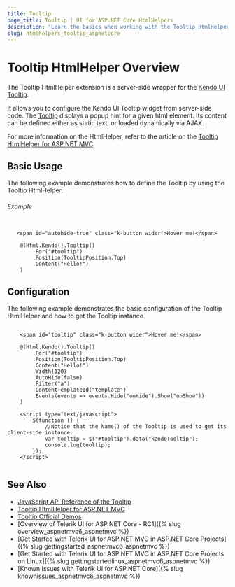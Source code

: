 ```yaml
---
title: Tooltip
page_title: Tooltip | UI for ASP.NET Core HtmlHelpers
description: "Learn the basics when working with the Tooltip HtmlHelper for ASP.NET Core (MVC 6 or ASP.NET Core MVC)."
slug: htmlhelpers_tooltip_aspnetcore
---
```


# Tooltip HtmlHelper Overview

The Tooltip HtmlHelper extension is a server-side wrapper for the [Kendo UI Tooltip](http://demos.telerik.com/kendo-ui/tooltip/index).

It allows you to configure the Kendo UI Tooltip widget from server-side code. The [Tooltip](http://docs.telerik.com/kendo-ui/controls/layout/tooltip/overview) displays a popup hint for a given html element. Its content can be defined either as static text, or loaded dynamically via AJAX.

For more information on the HtmlHelper, refer to the article on the [Tooltip HtmlHelper for ASP.NET MVC](http://docs.telerik.com/aspnet-mvc/helpers/tooltip/overview).

## Basic Usage

The following example demonstrates how to define the Tooltip by using the Tooltip HtmlHelper.

###### Example

```tab-Razor
  
   <span id="autohide-true" class="k-button wider">Hover me!</span>

    @(Html.Kendo().Tooltip()
        .For("#tooltip")
        .Position(TooltipPosition.Top)
        .Content("Hello!")
    )

```

## Configuration

The following example demonstrates the basic configuration of the Tooltip HtmlHelper and how to get the Tooltip instance.

```tab-Razor    

    <span id="tooltip" class="k-button wider">Hover me!</span>

    @(Html.Kendo().Tooltip()
        .For("#tooltip")
        .Position(TooltipPosition.Top)
        .Content("Hello!")
        .Width(120)
        .AutoHide(false)
        .Filter("a")
        .ContentTemplateId("template")
        .Events(events => events.Hide("onHide").Show("onShow"))
    )

    <script type="text/javascript">
        $(function () {
            //Notice that the Name() of the Tooltip is used to get its client-side instance.
            var tooltip = $("#tooltip").data("kendoTooltip");
            console.log(tooltip);
        });
    </script>
    
```

## See Also

* [JavaScript API Reference of the Tooltip](http://docs.telerik.com/kendo-ui/api/javascript/ui/tooltip)
* [Tooltip HtmlHelper for ASP.NET MVC](http://docs.telerik.com/aspnet-mvc/helpers/tooltip/overview)
* [Tooltip Official Demos](http://demos.telerik.com/aspnet-core/tooltip/index)
* [Overview of Telerik UI for ASP.NET Core - RC1]({% slug overview_aspnetmvc6_aspnetmvc %})
* [Get Started with Telerik UI for ASP.NET MVC in ASP.NET Core Projects]({% slug gettingstarted_aspnetmvc6_aspnetmvc %})
* [Get Started with Telerik UI for ASP.NET MVC in ASP.NET Core Projects on Linux]({% slug gettingstartedlinux_aspnetmvc6_aspnetmvc %})
* [Known Issues with Telerik UI for ASP.NET Core]({% slug knownissues_aspnetmvc6_aspnetmvc %})